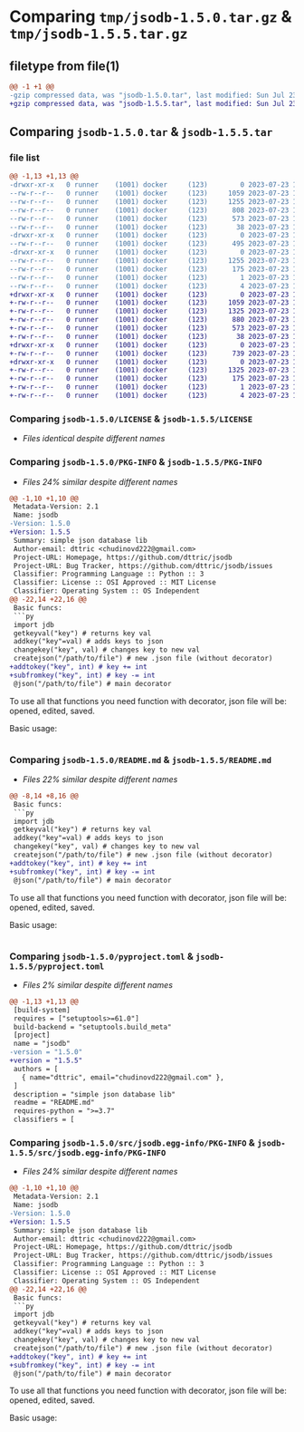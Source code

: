 # Comparing `tmp/jsodb-1.5.0.tar.gz` & `tmp/jsodb-1.5.5.tar.gz`

## filetype from file(1)

```diff
@@ -1 +1 @@
-gzip compressed data, was "jsodb-1.5.0.tar", last modified: Sun Jul 23 10:09:55 2023, max compression
+gzip compressed data, was "jsodb-1.5.5.tar", last modified: Sun Jul 23 12:50:00 2023, max compression
```

## Comparing `jsodb-1.5.0.tar` & `jsodb-1.5.5.tar`

### file list

```diff
@@ -1,13 +1,13 @@
-drwxr-xr-x   0 runner    (1001) docker     (123)        0 2023-07-23 10:09:55.616820 jsodb-1.5.0/
--rw-r--r--   0 runner    (1001) docker     (123)     1059 2023-07-23 10:09:36.000000 jsodb-1.5.0/LICENSE
--rw-r--r--   0 runner    (1001) docker     (123)     1255 2023-07-23 10:09:55.616820 jsodb-1.5.0/PKG-INFO
--rw-r--r--   0 runner    (1001) docker     (123)      808 2023-07-23 10:09:36.000000 jsodb-1.5.0/README.md
--rw-r--r--   0 runner    (1001) docker     (123)      573 2023-07-23 10:09:36.000000 jsodb-1.5.0/pyproject.toml
--rw-r--r--   0 runner    (1001) docker     (123)       38 2023-07-23 10:09:55.616820 jsodb-1.5.0/setup.cfg
-drwxr-xr-x   0 runner    (1001) docker     (123)        0 2023-07-23 10:09:55.616820 jsodb-1.5.0/src/
--rw-r--r--   0 runner    (1001) docker     (123)      495 2023-07-23 10:09:36.000000 jsodb-1.5.0/src/jdb.py
-drwxr-xr-x   0 runner    (1001) docker     (123)        0 2023-07-23 10:09:55.616820 jsodb-1.5.0/src/jsodb.egg-info/
--rw-r--r--   0 runner    (1001) docker     (123)     1255 2023-07-23 10:09:55.000000 jsodb-1.5.0/src/jsodb.egg-info/PKG-INFO
--rw-r--r--   0 runner    (1001) docker     (123)      175 2023-07-23 10:09:55.000000 jsodb-1.5.0/src/jsodb.egg-info/SOURCES.txt
--rw-r--r--   0 runner    (1001) docker     (123)        1 2023-07-23 10:09:55.000000 jsodb-1.5.0/src/jsodb.egg-info/dependency_links.txt
--rw-r--r--   0 runner    (1001) docker     (123)        4 2023-07-23 10:09:55.000000 jsodb-1.5.0/src/jsodb.egg-info/top_level.txt
+drwxr-xr-x   0 runner    (1001) docker     (123)        0 2023-07-23 12:50:00.275671 jsodb-1.5.5/
+-rw-r--r--   0 runner    (1001) docker     (123)     1059 2023-07-23 12:49:48.000000 jsodb-1.5.5/LICENSE
+-rw-r--r--   0 runner    (1001) docker     (123)     1325 2023-07-23 12:50:00.275671 jsodb-1.5.5/PKG-INFO
+-rw-r--r--   0 runner    (1001) docker     (123)      880 2023-07-23 12:49:48.000000 jsodb-1.5.5/README.md
+-rw-r--r--   0 runner    (1001) docker     (123)      573 2023-07-23 12:49:48.000000 jsodb-1.5.5/pyproject.toml
+-rw-r--r--   0 runner    (1001) docker     (123)       38 2023-07-23 12:50:00.275671 jsodb-1.5.5/setup.cfg
+drwxr-xr-x   0 runner    (1001) docker     (123)        0 2023-07-23 12:50:00.275671 jsodb-1.5.5/src/
+-rw-r--r--   0 runner    (1001) docker     (123)      739 2023-07-23 12:49:48.000000 jsodb-1.5.5/src/jdb.py
+drwxr-xr-x   0 runner    (1001) docker     (123)        0 2023-07-23 12:50:00.275671 jsodb-1.5.5/src/jsodb.egg-info/
+-rw-r--r--   0 runner    (1001) docker     (123)     1325 2023-07-23 12:50:00.000000 jsodb-1.5.5/src/jsodb.egg-info/PKG-INFO
+-rw-r--r--   0 runner    (1001) docker     (123)      175 2023-07-23 12:50:00.000000 jsodb-1.5.5/src/jsodb.egg-info/SOURCES.txt
+-rw-r--r--   0 runner    (1001) docker     (123)        1 2023-07-23 12:50:00.000000 jsodb-1.5.5/src/jsodb.egg-info/dependency_links.txt
+-rw-r--r--   0 runner    (1001) docker     (123)        4 2023-07-23 12:50:00.000000 jsodb-1.5.5/src/jsodb.egg-info/top_level.txt
```

### Comparing `jsodb-1.5.0/LICENSE` & `jsodb-1.5.5/LICENSE`

 * *Files identical despite different names*

### Comparing `jsodb-1.5.0/PKG-INFO` & `jsodb-1.5.5/PKG-INFO`

 * *Files 24% similar despite different names*

```diff
@@ -1,10 +1,10 @@
 Metadata-Version: 2.1
 Name: jsodb
-Version: 1.5.0
+Version: 1.5.5
 Summary: simple json database lib
 Author-email: dttric <chudinovd222@gmail.com>
 Project-URL: Homepage, https://github.com/dttric/jsodb
 Project-URL: Bug Tracker, https://github.com/dttric/jsodb/issues
 Classifier: Programming Language :: Python :: 3
 Classifier: License :: OSI Approved :: MIT License
 Classifier: Operating System :: OS Independent
@@ -22,14 +22,16 @@
 Basic funcs:
 ```py
 import jdb
 getkeyval("key") # returns key val
 addkey("key"=val) # adds keys to json
 changekey("key", val) # changes key to new val
 createjson("/path/to/file") # new .json file (without decorator)
+addtokey("key", int) # key += int
+subfromkey("key", int) # key -= int
 @json("/path/to/file") # main decorator
 ```
 
 To use all that functions you need function with decorator, json file will be: opened, edited, saved.
 
 Basic usage:
 ```py
```

### Comparing `jsodb-1.5.0/README.md` & `jsodb-1.5.5/README.md`

 * *Files 22% similar despite different names*

```diff
@@ -8,14 +8,16 @@
 Basic funcs:
 ```py
 import jdb
 getkeyval("key") # returns key val
 addkey("key"=val) # adds keys to json
 changekey("key", val) # changes key to new val
 createjson("/path/to/file") # new .json file (without decorator)
+addtokey("key", int) # key += int
+subfromkey("key", int) # key -= int
 @json("/path/to/file") # main decorator
 ```
 
 To use all that functions you need function with decorator, json file will be: opened, edited, saved.
 
 Basic usage:
 ```py
```

### Comparing `jsodb-1.5.0/pyproject.toml` & `jsodb-1.5.5/pyproject.toml`

 * *Files 2% similar despite different names*

```diff
@@ -1,13 +1,13 @@
 [build-system]
 requires = ["setuptools>=61.0"]
 build-backend = "setuptools.build_meta"
 [project]
 name = "jsodb"
-version = "1.5.0"
+version = "1.5.5"
 authors = [
   { name="dttric", email="chudinovd222@gmail.com" },
 ]
 description = "simple json database lib"
 readme = "README.md"
 requires-python = ">=3.7"
 classifiers = [
```

### Comparing `jsodb-1.5.0/src/jsodb.egg-info/PKG-INFO` & `jsodb-1.5.5/src/jsodb.egg-info/PKG-INFO`

 * *Files 24% similar despite different names*

```diff
@@ -1,10 +1,10 @@
 Metadata-Version: 2.1
 Name: jsodb
-Version: 1.5.0
+Version: 1.5.5
 Summary: simple json database lib
 Author-email: dttric <chudinovd222@gmail.com>
 Project-URL: Homepage, https://github.com/dttric/jsodb
 Project-URL: Bug Tracker, https://github.com/dttric/jsodb/issues
 Classifier: Programming Language :: Python :: 3
 Classifier: License :: OSI Approved :: MIT License
 Classifier: Operating System :: OS Independent
@@ -22,14 +22,16 @@
 Basic funcs:
 ```py
 import jdb
 getkeyval("key") # returns key val
 addkey("key"=val) # adds keys to json
 changekey("key", val) # changes key to new val
 createjson("/path/to/file") # new .json file (without decorator)
+addtokey("key", int) # key += int
+subfromkey("key", int) # key -= int
 @json("/path/to/file") # main decorator
 ```
 
 To use all that functions you need function with decorator, json file will be: opened, edited, saved.
 
 Basic usage:
 ```py
```

